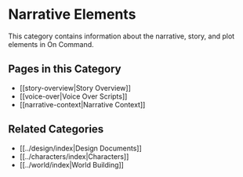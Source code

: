 
# Narrative Elements

This category contains information about the narrative, story, and plot elements in On Command.

## Pages in this Category
- [[story-overview|Story Overview]]
- [[voice-over|Voice Over Scripts]]
- [[narrative-context|Narrative Context]]

## Related Categories
- [[../design/index|Design Documents]]
- [[../characters/index|Characters]]
- [[../world/index|World Building]]